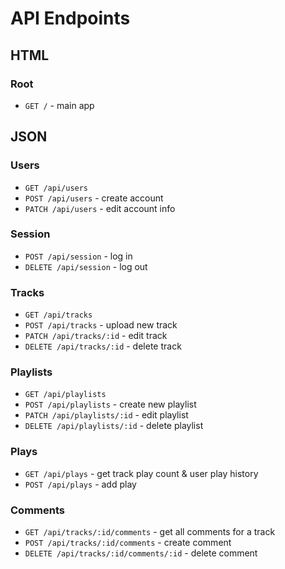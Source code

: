 # API Endpoints

## HTML
### Root
* `GET /` - main app

## JSON
### Users

* `GET /api/users`
* `POST /api/users` - create account
* `PATCH /api/users` - edit account info

### Session

* `POST /api/session` - log in
* `DELETE /api/session` - log out

### Tracks

* `GET /api/tracks`
* `POST /api/tracks` - upload new track
* `PATCH /api/tracks/:id` - edit track
* `DELETE /api/tracks/:id` - delete track

### Playlists

* `GET /api/playlists`
* `POST /api/playlists` - create new playlist
* `PATCH /api/playlists/:id` - edit playlist
* `DELETE /api/playlists/:id` - delete playlist

### Plays

* `GET /api/plays` - get track play count & user play history
* `POST /api/plays` - add play

### Comments
* `GET /api/tracks/:id/comments` - get all comments for a track
* `POST /api/tracks/:id/comments` - create comment
* `DELETE /api/tracks/:id/comments/:id` - delete comment
